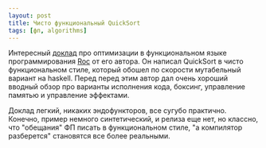 ```yaml
---
layout: post
title: Чисто функциональный QuickSort
tags: [фп, algorithms]
---
```

Интересный [доклад](https://www.youtube.com/watch?v=vzfy4EKwG_Y) про оптимизации в функциональном языке программирования [Roc](https://www.roc-lang.org/) от его автора. Он написал QuickSort в чисто функциональном стиле, который обошел по скорости мутабельный вариант на haskell. Перед перед этим автор дал очень хороший вводный обзор про варианты исполнения кода, боксинг, управление памятью и управление эффектами.

Доклад легкий, никаких эндофункторов, все сугубо практично. Конечно, пример немного синтетический, и релиза еще нет, но классно, что "обещания" ФП писать в функциональном стиле, "а компилятор разберется" становятся все более реальными.

